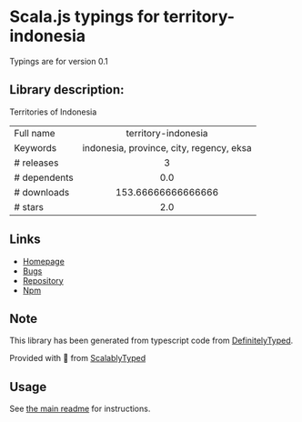 
# Scala.js typings for territory-indonesia

Typings are for version 0.1

## Library description:
Territories of Indonesia

|                    |                 |
| ------------------ | :-------------: |
| Full name          | territory-indonesia |
| Keywords           | indonesia, province, city, regency, eksa |
| # releases         | 3 |
| # dependents       | 0.0 |
| # downloads        | 153.66666666666666 |
| # stars            | 2.0 |

## Links
- [Homepage](https://github.com/eksant/territory-indonesia#readme)
- [Bugs](https://github.com/eksant/territory-indonesia/issues)
- [Repository](https://github.com/eksant/territory-indonesia)
- [Npm](https://www.npmjs.com/package/territory-indonesia)
    


## Note
This library has been generated from typescript code from [DefinitelyTyped](https://definitelytyped.org).

Provided with :purple_heart: from [ScalablyTyped](https://github.com/oyvindberg/ScalablyTyped)

## Usage
See [the main readme](../../readme.md) for instructions.


